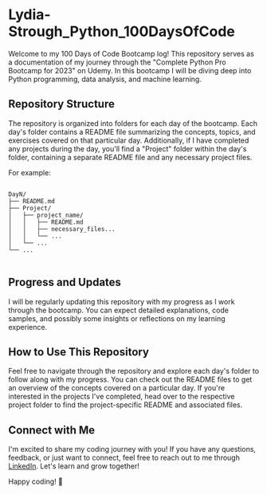 # Lydia-Strough_Python_100DaysOfCode

Welcome to my 100 Days of Code Bootcamp log! This repository serves as a documentation of my journey through the "Complete Python Pro Bootcamp for 2023" on Udemy. In this bootcamp I will be diving deep into Python programming, data analysis, and machine learning.

## Repository Structure

The repository is organized into folders for each day of the bootcamp. Each day's folder contains a README file summarizing the concepts, topics, and exercises covered on that particular day. Additionally, if I have completed any projects during the day, you'll find a "Project" folder within the day's folder, containing a separate README file and any necessary project files.

For example:

<pre>
<code>
DayN/
├── README.md
├── Project/
│   ├── project_name/
│   │   ├── README.md
│   │   ├── necessary_files...
│   │   └── ...
│   └── ...
└── ...
</code>
</pre>

## Progress and Updates

I will be regularly updating this repository with my progress as I work through the bootcamp. You can expect detailed explanations, code samples, and possibly some insights or reflections on my learning experience.

## How to Use This Repository

Feel free to navigate through the repository and explore each day's folder to follow along with my progress. You can check out the README files to get an overview of the concepts covered on a particular day. If you're interested in the projects I've completed, head over to the respective project folder to find the project-specific README and associated files.

## Connect with Me

I'm excited to share my coding journey with you! If you have any questions, feedback, or just want to connect, feel free to reach out to me through [LinkedIn](https://www.linkedin.com/in/lydia-strough/). Let's learn and grow together!

Happy coding! 🚀
